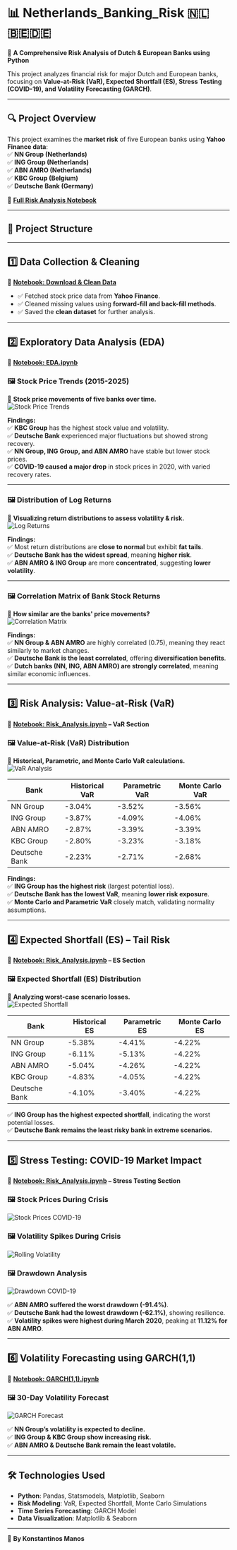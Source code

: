 # 📊 Netherlands_Banking_Risk 🇳🇱🇧🇪🇩🇪  
🚀 **A Comprehensive Risk Analysis of Dutch & European Banks using Python**  

This project analyzes financial risk for major Dutch and European banks, focusing on **Value-at-Risk (VaR), Expected Shortfall (ES), Stress Testing (COVID-19), and Volatility Forecasting (GARCH)**.

---

## 🔍 **Project Overview**
This project examines the **market risk** of five European banks using **Yahoo Finance data**:  
✅ **NN Group (Netherlands)**  
✅ **ING Group (Netherlands)**  
✅ **ABN AMRO (Netherlands)**  
✅ **KBC Group (Belgium)**  
✅ **Deutsche Bank (Germany)**  

📌 **[Full Risk Analysis Notebook](./Risk_Analysis.ipynb)**  

---

## 📂 **Project Structure**

---

## 1️⃣ **Data Collection & Cleaning**
📌 **[Notebook: Download & Clean Data](./download_clean_dataset.ipynb)**  
- ✅ Fetched stock price data from **Yahoo Finance**.  
- ✅ Cleaned missing values using **forward-fill and back-fill methods**.  
- ✅ Saved the **clean dataset** for further analysis.  

---

## 2️⃣ **Exploratory Data Analysis (EDA)**
📌 **[Notebook: EDA.ipynb](./EDA.ipynb)**  

### 🖼 **Stock Price Trends (2015-2025)**
📌 **Stock price movements of five banks over time.**  
![Stock Price Trends](https://raw.githubusercontent.com/konstantinosmanos/Netherlands_Banking_Risk/main/Stock_Price_Trends.png)

**Findings:**  
✅ **KBC Group** has the highest stock value and volatility.  
✅ **Deutsche Bank** experienced major fluctuations but showed strong recovery.  
✅ **NN Group, ING Group, and ABN AMRO** have stable but lower stock prices.  
✅ **COVID-19 caused a major drop** in stock prices in 2020, with varied recovery rates.

---

### 🖼 **Distribution of Log Returns**
📌 **Visualizing return distributions to assess volatility & risk.**  
![Log Returns](./Images/Distribution_log_returns.png)

**Findings:**  
✅ Most return distributions are **close to normal** but exhibit **fat tails**.  
✅ **Deutsche Bank has the widest spread**, meaning **higher risk**.  
✅ **ABN AMRO & ING Group** are more **concentrated**, suggesting **lower volatility**.

---

### 🖼 **Correlation Matrix of Bank Stock Returns**
📌 **How similar are the banks' price movements?**  
![Correlation Matrix](./Images/Correlation_matrix.png)

**Findings:**  
✅ **NN Group & ABN AMRO** are highly correlated (0.75), meaning they react similarly to market changes.  
✅ **Deutsche Bank is the least correlated**, offering **diversification benefits**.  
✅ **Dutch banks (NN, ING, ABN AMRO) are strongly correlated**, meaning similar economic influences.

---

## 3️⃣ **Risk Analysis: Value-at-Risk (VaR)**
📌 **[Notebook: Risk_Analysis.ipynb](./Risk_Analysis.ipynb) – VaR Section**  

### 🖼 **Value-at-Risk (VaR) Distribution**
📌 **Historical, Parametric, and Monte Carlo VaR calculations.**  
![VaR Analysis](./Images/VaR_Analysis.png)

| Bank         | Historical VaR | Parametric VaR | Monte Carlo VaR |
|-------------|---------------|---------------|-----------------|
| NN Group    | -3.04%        | -3.52%        | -3.56%         |
| ING Group   | -3.87%        | -4.09%        | -4.06%         |
| ABN AMRO    | -2.87%        | -3.39%        | -3.39%         |
| KBC Group   | -2.80%        | -3.23%        | -3.18%         |
| Deutsche Bank | -2.23%       | -2.71%        | -2.68%         |

**Findings:**  
✅ **ING Group has the highest risk** (largest potential loss).  
✅ **Deutsche Bank has the lowest VaR**, meaning **lower risk exposure**.  
✅ **Monte Carlo and Parametric VaR** closely match, validating normality assumptions.

---

## 4️⃣ **Expected Shortfall (ES) – Tail Risk**
📌 **[Notebook: Risk_Analysis.ipynb](./Risk_Analysis.ipynb) – ES Section**  

### 🖼 **Expected Shortfall (ES) Distribution**
📌 **Analyzing worst-case scenario losses.**  
![Expected Shortfall](./Images/Expected_Shortfall.png)

| Bank         | Historical ES | Parametric ES | Monte Carlo ES |
|-------------|--------------|--------------|----------------|
| NN Group    | -5.38%       | -4.41%       | -4.22%        |
| ING Group   | -6.11%       | -5.13%       | -4.22%        |
| ABN AMRO    | -5.04%       | -4.26%       | -4.22%        |
| KBC Group   | -4.83%       | -4.05%       | -4.22%        |
| Deutsche Bank | -4.10%      | -3.40%       | -4.22%        |

✅ **ING Group has the highest expected shortfall**, indicating the worst potential losses.  
✅ **Deutsche Bank remains the least risky bank in extreme scenarios.**  

---

## 5️⃣ **Stress Testing: COVID-19 Market Impact**
📌 **[Notebook: Risk_Analysis.ipynb](./Risk_Analysis.ipynb) – Stress Testing Section**  

### 🖼 **Stock Prices During Crisis**
![Stock Prices COVID-19](./Images/Stock_prices_Covid_19.png)

### 🖼 **Volatility Spikes During Crisis**
![Rolling Volatility](./Images/Rolling_10_day_volatility.png)

### 🖼 **Drawdown Analysis**
![Drawdown COVID-19](./Images/Drawdown_COVID_19.png)

✅ **ABN AMRO suffered the worst drawdown (-91.4%)**.  
✅ **Deutsche Bank had the lowest drawdown (-62.1%)**, showing resilience.  
✅ **Volatility spikes were highest during March 2020**, peaking at **11.12% for ABN AMRO**.

---

## 6️⃣ **Volatility Forecasting using GARCH(1,1)**
📌 **[Notebook: GARCH(1,1).ipynb](./GARCH(1,1).ipynb)**  

### 🖼 **30-Day Volatility Forecast**
![GARCH Forecast](./Images/GARCH_Volatility_Forecast.png)

✅ **NN Group’s volatility is expected to decline.**  
✅ **ING Group & KBC Group show increasing risk.**  
✅ **ABN AMRO & Deutsche Bank remain the least volatile.**  

---

## 🛠 **Technologies Used**
- **Python**: Pandas, Statsmodels, Matplotlib, Seaborn  
- **Risk Modeling**: VaR, Expected Shortfall, Monte Carlo Simulations  
- **Time Series Forecasting**: GARCH Model  
- **Data Visualization**: Matplotlib & Seaborn  

---

📌 **By Konstantinos Manos**
